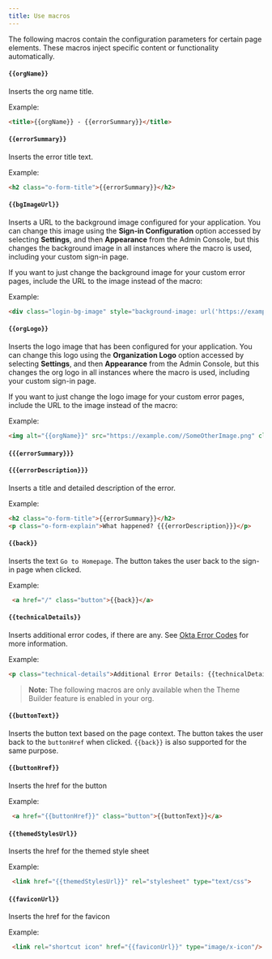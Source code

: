 ```yaml
---
title: Use macros
---
```

The following macros contain the configuration parameters for certain page elements. These macros inject specific content or functionality automatically.

#### <span v-pre>`{{orgName}}`</span>

Inserts the org name title.

Example:

```html
<title>{{orgName}} - {{errorSummary}}</title>
```

#### <span v-pre>`{{errorSummary}}`</span>

Inserts the error title text.

Example:

```html
<h2 class="o-form-title">{{errorSummary}}</h2>
```

#### <span v-pre>`{{bgImageUrl}}`</span>

Inserts a URL to the background image configured for your application. You can change this image using the **Sign-in Configuration** option accessed by selecting **Settings**, and then **Appearance** from the Admin Console, but this changes the background image in all instances where the macro is used, including your custom sign-in page.

If you want to just change the background image for your custom error pages, include the URL to the image instead of the macro:

Example:

```html
<div class="login-bg-image" style="background-image: url('https://example.com//YourBackgroundImage.png')"></div>
```

#### <span v-pre>`{{orgLogo}}`</span>

Inserts the logo image that has been configured for your application. You can change this logo using the **Organization Logo** option accessed by selecting **Settings**, and then **Appearance** from the Admin Console, but this changes the org logo in all instances where the macro is used, including your custom sign-in page.

If you want to just change the logo image for your custom error pages, include the URL to the image instead of the macro:

Example:
```html
<img alt="{{orgName}}" src="https://example.com//SomeOtherImage.png" class="org-logo">
```

#### <span v-pre>`{{{errorSummary}}}`</span>

#### <span v-pre>`{{{errorDescription}}}`</span>

Inserts a title and detailed description of the error.

Example:

```html
<h2 class="o-form-title">{{errorSummary}}</h2>
<p class="o-form-explain">What happened? {{{errorDescription}}}</p>
```

#### <span v-pre>`{{back}}`</span>

Inserts the text `Go to Homepage`. The button takes the user back to the sign-in page when clicked.

Example:

```html
 <a href="/" class="button">{{back}}</a>
```

#### <span v-pre>`{{technicalDetails}}`</span>

Inserts additional error codes, if there are any. See [Okta Error Codes](/docs/reference/error-codes/#okta-error-codes-listed-by-error-code) for more information.

Example:

```html
<p class="technical-details">Additional Error Details: {{technicalDetails}}</p>
```

> **Note:** The following macros are only available when the Theme Builder feature is enabled in your org.

#### <span v-pre>`{{buttonText}}`</span>

Inserts the button text based on the page context. The button takes the user back to the `buttonHref` when clicked. `{{back}}` is also supported for the same purpose.

#### <span v-pre>`{{buttonHref}}`</span>

Inserts the href for the button

Example:

```html
 <a href="{{buttonHref}}" class="button">{{buttonText}}</a>
```

#### <span v-pre>`{{themedStylesUrl}}`</span>

Inserts the href for the themed style sheet

Example:

```html
 <link href="{{themedStylesUrl}}" rel="stylesheet" type="text/css">
```

#### <span v-pre>`{{faviconUrl}}`</span>

Inserts the href for the favicon

Example:

```html
 <link rel="shortcut icon" href="{{faviconUrl}}" type="image/x-icon"/>
```

<NextSectionLink/>
